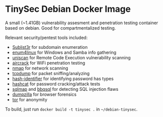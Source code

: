 TinySec Debian Docker Image
============================

A small (~1.41GB) vulnerability assesment and penetration testing container based on debian. Good for compartmentalized testing.

Relevant security/pentest tools included:

+ [Sublist3r](https://github.com/aboul3la/Sublist3r) for subdomain enumeration
+ [enum4linux](https://labs.portcullis.co.uk/tools/enum4linux/) for Windows and Samba info gathering
+ [uniscan](https://tools.kali.org/web-applications/uniscan) for Remote Code Execution vulnerability scanning
+ [aircrack](https://www.aircrack-ng.org/) for WiFi penetration testing
+ [nmap](https://nmap.org/) for network scanning
+ [tcpdump](https://www.tcpdump.org/) for packet sniffing/analyzing
+ [hash-identifier](https://tools.kali.org/password-attacks/hash-identifier) for identifying password has types
+ [hashcat](https://hashcat.net/hashcat/) for password cracking/attack tests
+ [sqlmap](http://sqlmap.org/) and [bbqsql](https://github.com/Neohapsis/bbqsql/) for detecting SQL injection flaws
+ [dumpzilla](http://www.dumpzilla.org/Manual_dumpzilla_en.txt) for browser forensics
+ [tor](https://2019.www.torproject.org/docs/tor-manual.html.en) for anonymity

To build, just run ```docker build -t tinysec .``` in ```~/debian-tinysec```.
